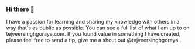 ### Hi there 👋

I have a passion for learning and sharing my knowledge with others in a way that's as public as possible. You can see a full list of what I am up to on tejveersinghgoraya.com. If you found value in something I have created, please feel free to send a tip, give me a shout out @tejveersinghgoraya .

<!--
**tejveersinghgoraya/tejveersinghgoraya** is a ✨ _special_ ✨ repository because its `README.md` (this file) appears on your GitHub profile.

Here are some ideas to get you started:

- 🔭 I’m currently working on ...
- 🌱 I’m currently learning ...
- 👯 I’m looking to collaborate on ...
- 🤔 I’m looking for help with ...
- 💬 Ask me about ...
- 📫 How to reach me: ...
- 😄 Pronouns: ...
- ⚡ Fun fact: ...
-->

